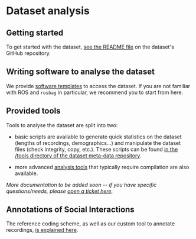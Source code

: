 Dataset analysis
================

Getting started
---------------

To get started with the dataset, [see the README
file](https://github.com/freeplay-sandbox/dataset) on the dataset's GitHub
repository.


Writing software to analyse the dataset
---------------------------------------

We provide [software
templates](https://github.com/freeplay-sandbox/analysis-templates) to access the
dataset. If you are not familiar with ROS and `rosbag` in particular, we
recommend you to start from here.


Provided tools
--------------

Tools to analyse the dataset are split into two:

- basic scripts are available to generate quick statistics on the dataset
  (lengths of recordings, demographics...) and manipulate the dataset files
  (check integrity, copy, etc.). These scripts can be found [in the /tools
  directory of the dataset meta-data
  repository](https://github.com/freeplay-sandbox/dataset/).

- more advanced [analysis tools](https://github.com/freeplay-sandbox/analysis)
  that typically require compilation are also available.

*More documentation to be added soon -- if you have specific questions/needs,
please [open a ticket here](https://github.com/freeplay-sandbox/analysis/issues).*

Annotations of Social Interactions
----------------------------------

The reference coding scheme, as well as our custom tool to annotate recordings,
[is explained here](coding-scheme).


